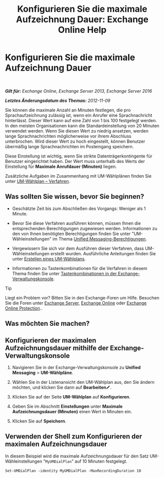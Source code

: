 ﻿---
title: 'Konfigurieren Sie die maximale Aufzeichnung Dauer: Exchange Online Help'
TOCTitle: Konfigurieren Sie die maximale Aufzeichnung Dauer
ms:assetid: 18eeb567-1048-4c82-93cf-612cb12ec5e3
ms:mtpsurl: https://technet.microsoft.com/de-de/library/Ee423539(v=EXCHG.150)
ms:contentKeyID: 50475104
ms.date: 05/23/2018
mtps_version: v=EXCHG.150
ms.translationtype: MT
---

# Konfigurieren Sie die maximale Aufzeichnung Dauer

 

_**Gilt für:** Exchange Online, Exchange Server 2013, Exchange Server 2016_

_**Letztes Änderungsdatum des Themas:** 2012-11-09_

Sie können die maximale Anzahl an Minuten festlegen, die pro Sprachaufzeichnung zulässig ist, wenn ein Anrufer eine Sprachnachricht hinterlässt. Dieser Wert kann auf eine Zahl von 1 bis 100 festgelegt werden. In den meisten Organisationen kann die Standardeinstellung von 20 Minuten verwendet werden. Wenn Sie diesen Wert zu niedrig ansetzen, werden lange Sprachnachrichten möglicherweise vor ihrem Abschluss unterbrochen. Wird dieser Wert zu hoch eingestellt, können Benutzer übermäßig lange Sprachnachrichten im Posteingang speichern.

Diese Einstellung ist wichtig, wenn Sie strikte Datenträgerkontingente für Benutzer eingerichtet haben. Der Wert muss unterhalb des Werts der Einstellung für **Maximale Anrufdauer (Minuten)** liegen.

Zusätzliche Aufgaben im Zusammenhang mit UM-Wählplänen finden Sie unter [UM-Wählplan – Verfahren](um-dial-plan-procedures-exchange-2013-help.md).

## Was sollten Sie wissen, bevor Sie beginnen?

  - Geschätzte Zeit bis zum Abschließen des Vorgangs: Weniger als 1 Minute.

  - Bevor Sie diese Verfahren ausführen können, müssen Ihnen die entsprechenden Berechtigungen zugewiesen werden. Informationen zu den von Ihnen benötigten Berechtigungen finden Sie unter "UM-Wähleinstellungen" im Thema [Unified Messaging-Berechtigungen](unified-messaging-permissions-exchange-2013-help.md).

  - Vergewissern Sie sich vor dem Ausführen dieser Verfahren, dass UM-Wähleinstellungen erstellt wurden. Ausführliche Anleitungen finden Sie unter [Erstellen eines UM-Wählplans](https://review.docs.microsoft.com/de-de/exchange/voice-mail-unified-messaging/connect-voice-mail-system/create-um-dial-plan).

  - Informationen zu Tastenkombinationen für die Verfahren in diesem Thema finden Sie unter [Tastenkombinationen in der Exchange-Verwaltungskonsole](keyboard-shortcuts-in-the-exchange-admin-center-exchange-online-protection-help.md).


> [!TIP]
> Liegt ein Problem vor? Bitten Sie in den Exchange-Foren um Hilfe. Besuchen Sie die Foren unter <A href="https://go.microsoft.com/fwlink/p/?linkid=60612">Exchange Server</A>, <A href="https://go.microsoft.com/fwlink/p/?linkid=267542">Exchange Online</A> oder <A href="https://go.microsoft.com/fwlink/p/?linkid=285351">Exchange Online Protection</A>..



## Was möchten Sie machen?

## Konfigurieren der maximalen Aufzeichnungsdauer mithilfe der Exchange-Verwaltungskonsole

1.  Navigieren Sie in der Exchange-Verwaltungskonsole zu **Unified Messaging** \> **UM-Wählpläne**.

2.  Wählen Sie in der Listenansicht den UM-Wählplan aus, den Sie ändern möchten, und klicken Sie dann auf **Bearbeiten**![Bearbeitungssymbol](images/Bb124582.6f53ccb2-1f13-4c02-bea0-30690e6ea71d(EXCHG.150).gif "Bearbeitungssymbol").

3.  Klicken Sie auf der Seite **UM-Wählplan** auf **Konfigurieren**.

4.  Geben Sie im Abschnitt **Einstellungen** unter **Maximale Aufzeichnungsdauer (Minuten)** einen Wert in Minuten ein.

5.  Klicken Sie auf **Speichern**.

## Verwenden der Shell zum Konfigurieren der maximalen Aufzeichnungsdauer

In diesem Beispiel wird die maximale Aufzeichnungsdauer für den Satz UM-Wähleinstellungen "`MyUMDialPlan`" auf 10 Minuten festgelegt.

    Set-UMDialPlan -identity MyUMDialPlan -MaxRecordingDuration 10

